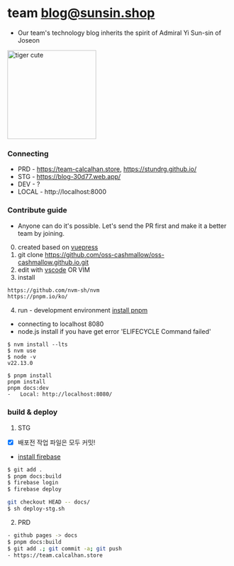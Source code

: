 # team blog@sunsin.shop
- Our team's technology blog inherits the spirit of Admiral Yi Sun-sin of Joseon
  
<img src="http://oss.cashmallow.com/images/tiger-cute.svg" alt="tiger cute" style="width:200px;"/>

### Connecting
- PRD - https://team-calcalhan.store, https://stundrg.github.io/
- STG - https://blog-30d77.web.app/
- DEV - ?
- LOCAL - http://localhost:8000

### Contribute guide
- Anyone can do it's possible. Let's send the PR first and make it a better team by joining.

0. created based on [vuepress](https://v2.vuepress.vuejs.org/)
1. git clone https://github.com/oss-cashmallow/oss-cashmallow.github.io.git
2. edit with [vscode](https://code.visualstudio.com/) OR VIM
3. install
``` bash
https://github.com/nvm-sh/nvm
https://pnpm.io/ko/
```
4. run - development environment [install pnpm](https://pnpm.io/installation)
- connecting to localhost 8080
- node.js install if you have get error 'ELIFECYCLE Command failed'
```
$ nvm install --lts
$ nvm use
$ node -v
v22.13.0

$ pnpm install
pnpm install
pnpm docs:dev
-   Local: http://localhost:8080/
```

### build & deploy
1. STG
- [x] 배포전 작업 파일은 모두 커밋!
- [install firebase](https://v2.vuepress.vuejs.org/guide/deployment.html#google-firebase)

``` bash
$ git add .
$ pnpm docs:build
$ firebase login
$ firebase deploy

git checkout HEAD -- docs/
$ sh deploy-stg.sh
```

2. PRD
```bash
- github pages -> docs
$ pnpm docs:build
$ git add .; git commit -a; git push
- https://team.calcalhan.store
```
